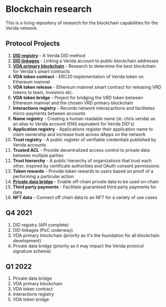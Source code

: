 # Blockchain research

This is a living repository of research for the blockchain capabilities for the Verida network.

## Protocol Projects

1. **[DID registry](https://github.com/verida/did-server)** - A Verida DID method
2. **[DID linkages](https://github.com/verida/blockchain-research/issues/11)** - Linking a Verida account to public blockchain addresses
3. **[VDA primary blockchain](https://github.com/verida/blockchain-research/blob/main/primary-blockchain/overview.md)** - Research to determine the best blockchain for Verida's smart contracts
4. **VDA token contract** - ERC20 implementation of Verida token on Ethereum mainnet
5. **VDA token release** - Ethereum mainnet smart contract for releasing VRD tokens to team, investors etc.
6. **VDA token bridge** - Project for bridging the VRD token between Ethereum mainnet and the chosen VRD primary blockchain
7. **Interactions registry** - Records network interacactions and facilitates micro-payments between accounts
8. **Name registry** - Creating a human readable name (ie: chris.verida) as an alias to Verida account (ENS equivalent for Verida DID's)
9. **Application registry** - Applications register their application name to claim ownership and increase trust across dApps on the network
10. **Trust registry** - A public register of verifiable credentials published by Verida accounts
11. **Trusted ACL** - Provide decentralized access control to private data between multiple parties
12. **Trust hierarchy** - A public hierarchy of organizations that trust each other, inspired by certificate authorities and OAuth consent permissions
13. **Token rewards** - Provide token rewards to users based on proof of a performing a particular action
14. **[Private data bridge](https://github.com/verida/blockchain-research/blob/main/private-data-bridge/overview.md)** - Enable off-chain private data to be used on-chain
14. **Third party payments** - Facilitate guaranteed third party payments for data
15. **NFT data** - Connect off chain data to an NFT for a variety of use cases

## Q4 2021

1. DID registry (API complete)
2. DID linkages (PoC underway)
3. VDA primary blockchain (priority as it's the foundation for all blockchain development)
4. Private data bridge (priority as it may impact the Verida protocol signature scheme)

## Q1 2022

1. Private data bridge
2. VDA primary blockchain
3. VDA token contract
4. Interactions registry
5. VDA token bridge

